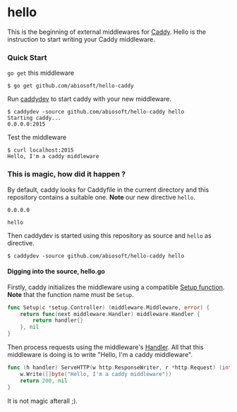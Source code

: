 # hello
This is the beginning of external middlewares for [Caddy](http://caddyserver.com).
Hello is the instruction to start writing your Caddy middleware.

### Quick Start
`go get` this middleware

```shell
$ go get github.com/abiosoft/hello-caddy
```

Run [caddydev](https://github.com/caddyserver/caddydev) to start caddy with your new middleware.

```shell
$ caddydev -source github.com/abiosoft/hello-caddy hello
Starting caddy...
0.0.0.0:2015
```
Test the middleware

```
$ curl localhost:2015
Hello, I'm a caddy middleware
```

### This is magic, how did it happen ?
By default, caddy looks for Caddyfile in the current directory and this repository contains a suitable one. **Note** our new directive `hello`.
```
0.0.0.0

hello
```
Then caddydev is started using this repository as source and `hello` as directive.
```
$ caddydev -source github.com/abiosoft/hello-caddy hello
```

#### Digging into the source, hello.go
Firstly, caddy initializes the middleware using a compatible [Setup function](https://godoc.org/github.com/mholt/caddy/config#SetupFunc). **Note** that the function name must be `Setup`.
```go
func Setup(c *setup.Controller) (middleware.Middleware, error) {
	return func(next middleware.Handler) middleware.Handler {
		return handler{}
	}, nil
}
```

Then process requests using the middleware's [Handler](https://godoc.org/github.com/mholt/caddy/middleware#Handler). All that this middleware is doing is to write "Hello, I'm a caddy middleware".
```go
func (h handler) ServeHTTP(w http.ResponseWriter, r *http.Request) (int, error) {
	w.Write([]byte("Hello, I'm a caddy middleware"))
	return 200, nil
}
```

It is not magic afterall ;).

